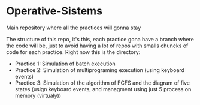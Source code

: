 # Operative-Sistems
Main repository where all the practices will gonna stay

The structure of this repo, it's this, each practice gona have a branch where the code will be, just to avoid having a lot of repos with smalls chuncks of code for each practice.
Right now this is the directory:
- Practice 1: Simulation of batch execution
- Practice 2: Simulation of multiprograming execution (using keyboard events)
- Practice 3: Simulation of the algorithm of FCFS and the diagram of five states (usign keyboard events, and managment using just 5 process on memory (virtualy))
